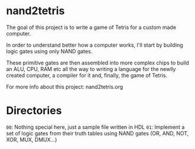 # nand2tetris
The goal of this project is to write a game of Tetris for a custom made computer.

In order to understand better how a computer works, I'll start by building logic gates using only NAND gates.

These primitive gates are then assembled into more complex chips to build an ALU, CPU, RAM etc all the way to writing a language for the newlly created computer, a compiler for it and, finally, the game of Tetris.

For more info about this project: nand2tetris.org

# Directories
`00`: Nothing special here, just a sample file written in HDL
`01`: Implement a set of logic gates from their truth tables using NAND gates (OR, AND, NOT, XOR, MUX, DMUX...)
